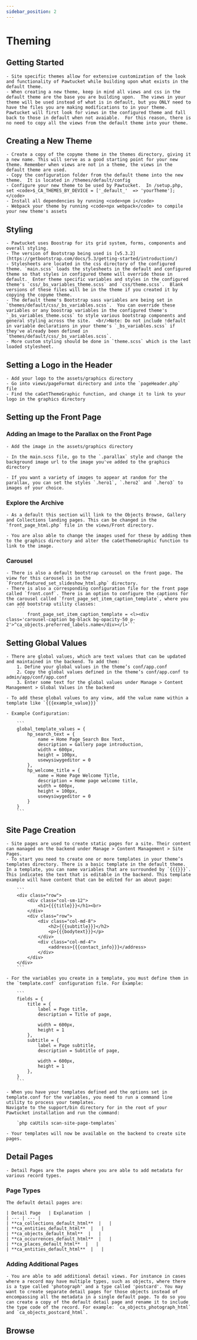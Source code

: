 ```yaml
---
sidebar_position: 2
---
```


# Theming

## Getting Started 
	- Site specific themes allow for extensive customization of the look and functionality of Pawtucket while building upon what exists in the default theme.
	- When creating a new theme, keep in mind all views and css in the default theme are the base you are building upon.  The views in your theme will be used instead of what is in default, but you ONLY need to have the files you are making modifications to in your theme.  Pawtucket will first look for views in the configured theme and fall back to those in default when not avaiable.  For this reason, there is no need to copy all the views from the default theme into your theme.
    

## Creating a New Theme
    - Create a copy of the copyme theme in the themes directory, giving it a new name. This will serve as a good starting point for your new theme. Remember when views are not in a theme, the views in the default theme are used.
    - Copy the configuration folder from the default theme into the new theme.  It is located in /themes/default/config
    - Configure your new theme to be used by Pawtucket.  In /setup.php, set <code>$_CA_THEMES_BY_DEVICE = ['_default_' 	=> 'yourTheme'];</code>
    - Install all dependencies by running <code>npm i</code>
    - Webpack your theme by running <code>npx webpack</code> to compile your new theme's assets

## Styling

    - Pawtucket uses Boostrap for its grid system, forms, components and overall styling.
    - The version of Bootstrap being used is [v5.3.2](https://getbootstrap.com/docs/5.3/getting-started/introduction/)
    - Stylesheets are located in the css directory of the configured theme. `main.scss` loads the stylesheets in the default and configured theme so that styles in configured theme will override those in default.  Enter theme specific variables and styles in the configured theme's `css/_bs_variables_theme.scss` and `css/theme.scss`.  Blank versions of these files will be in the theme if you created it by copying the copyme theme.
    - The default theme's Bootstrap sass variables are being set in `themes/default/css/_bs_variables.scss`.  You can override these variables or any boostrap variables in the configured theme's `_bs_variables_theme.scss` to style various bootstrap components and general styling across the site.  <br/>Note: Do not include !default in variable declarations in your theme's `_bs_variables.scss` if they've already been defined in `themes/default/css/_bs_variables.scss`.
    - More custom styling should be done in `theme.scss` which is the last loaded stylesheet. 

## Setting a Logo in the Header

    - Add your logo to the assets/graphics directory
    - Go into views/pageFormat directory and into the `pageHeader.php` file
    - Find the caGetThemeGraphic function, and change it to link to your logo in the graphics directory

## Setting up the Front Page

### Adding an Image to the Parallax on the Front Page
    - Add the image in the assets/graphics directory

    - In the main.scss file, go to the `.parallax` style and change the background image url to the image you've added to the graphics directory

    - If you want a variety of images to appear at random for the parallax, you can set the styles `.hero1`, `.hero2` and `.hero3` to images of your choice.

### Explore the Archive
    - As a default this section will link to the Objects Browse, Gallery and Collections landing pages. This can be changed in the `front_page_html.php` file in the views/Front directory. 

    - You are also able to change the images used for these by adding them to the graphics directory and alter the caGetThemeGraphic function to link to the image.

### Carousel
    - There is also a default bootstrap carousel on the front page. The view for this carousel is in the `Front/featured_set_slideshow_html.php` directory. 
    - There is also a corresponding configuration file for the front page called `front.conf`. There is an option to configure the captions for the carousel called `front_page_set_item_caption_template`, where you can add bootstrap utility classes:
        ```
            front_page_set_item_caption_template = <l><div class='carousel-caption bg-black bg-opacity-50 p-2'>^ca_objects.preferred_labels.name</div></l>``` 

## Setting Global Values
    - There are global values, which are text values that can be updated and maintained in the backend. To add them:
        1. Define your global values in the theme’s conf/app.conf
        2. Copy the global values defined in the theme’s conf/app.conf to admin/app/conf/app.conf
        3. Enter some text for the global values under Manage > Content Management > Global Values in the backend

    - To add these global values to any view, add the value name within a template like `{{{example_value}}}`

    - Example Configuration: 

        ```
        global_template_values = {
            hp_search_text = {
                name = Home Page Search Box Text,
                description = Gallery page introduction,
                width = 600px,
                height = 100px,
                usewysiwygeditor = 0
            },
            hp_welcome_title = {
                name = Home Page Welcome Title,
                description = Home page welcome title,
                width = 600px,
                height = 100px,
                usewysiwygeditor = 0
            }
        }
        ```

## Site Page Creation

    - Site pages are used to create static pages for a site. Their content can managed on the backend under Manage > Content Management > Site Pages.  
    - To start you need to create one or more templates in your theme’s templates directory. There is a basic template in the default theme. In a template, you can name variables that are surrounded by `{{{}}}`. This indicates the text that is editable in the backend. This template example will have content that can be edited for an about page:

        ```
        <div class="row">
            <div class="col-sm-12">
                <h1>{{{title}}}</h1><br>
            </div>
            <div class="row">
                <div class="col-md-8">
                    <h2>{{{subtitle}}}</h2>
                    <p>{{{bodytext}}}</p>
                </div>
                <div class="col-md-4">
                    <address>{{{contact_info}}}</address>
                </div>
            </div>
        </div>
        ```

    - For the variables you create in a template, you must define them in the `template.conf` configuration file. For Example: 

        ```
        fields = {
            title = {
                label = Page title,
                description = Title of page,
                
                width = 600px,
                height = 1
            },
            subtitle = {
                label = Page subtitle,
                description = Subtitle of page,
                
                width = 600px,
                height = 1
            },
        }
        ```

    - When you have your templates defined and the options set in template.conf for the variables, you need to run a command line utility to process your templates.
    Navigate to the support/bin directory for in the root of your Pawtucket installation and run the command: 
    
        `php caUtils scan-site-page-templates`
    
    - Your templates will now be available on the backend to create site pages. 

## Detail Pages

    - Detail Pages are the pages where you are able to add metadata for various record types.
    
### Page Types

    The default detail pages are:

    | Detail Page   | Explanation  |
    | --- | --- | 
    | **ca_collections_default_html**  |   |  
    | **ca_entities_default_html**  |   |  
    | **ca_objects_default_html**  |   |  
    | **ca_occurrences_default_html**  |   |  
    | **ca_places_default_html**  |   |  
    | **ca_entities_default_html**  |   |  

### Adding Additional Pages

    - You are able to add additional detail views. For instance in cases where a record may have multiple types, such as objects, where there is a type called 'photograph' and a type called 'postcard'. You may want to create separate detail pages for those objects instead of encompassing all the metadata in a single default page. To do so you can create a copy of the default detail page and rename it to include the type code of the record. For example: `ca_objects_photograph_html` and `ca_objects_postcard_html`. 

## Browse





